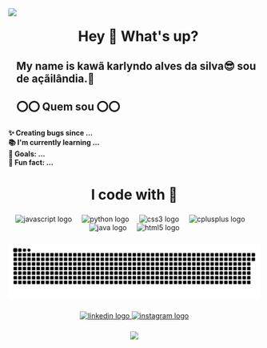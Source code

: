 <img align="left" height="200" src="https://media.tenor.com/azZCJ2YpsGgAAAAi/programming.gif"  />

###

<h1 align="center">Hey 👋 What's up?</h1>

###

<h2 align="left">My name is kawã karlyndo alves da silva😎 sou de açãilândia.🤞</h2>

###

<h2 align="left">⭕⭕ Quem sou ⭕⭕</h2>

###

<h4 align="left">✨ Creating bugs since ...<br>📚 I'm currently learning ...<br>🎯 Goals: ...<br>🎲 Fun fact: ...</h4>

###

<h1 align="center">I code with 💫</h1>

###

<div align="center">
  <img src="https://cdn.jsdelivr.net/gh/devicons/devicon/icons/javascript/javascript-original.svg" height="40" alt="javascript logo"  />
  <img width="12" />
  <img src="https://cdn.jsdelivr.net/gh/devicons/devicon/icons/python/python-original.svg" height="40" alt="python logo"  />
  <img width="12" />
  <img src="https://cdn.jsdelivr.net/gh/devicons/devicon/icons/css3/css3-original.svg" height="40" alt="css3 logo"  />
  <img width="12" />
  <img src="https://cdn.jsdelivr.net/gh/devicons/devicon/icons/cplusplus/cplusplus-original.svg" height="40" alt="cplusplus logo"  />
  <img width="12" />
  <img src="https://cdn.jsdelivr.net/gh/devicons/devicon/icons/java/java-original.svg" height="40" alt="java logo"  />
  <img width="12" />
  <img src="https://cdn.jsdelivr.net/gh/devicons/devicon/icons/html5/html5-original.svg" height="40" alt="html5 logo"  />
</div>

###

<img src="https://raw.githubusercontent.com/kawakarlyndo/kawakarlyndo/output/snake.svg" alt="Snake animation" />

###

<div align="center">
  <a href="https://www.linkedin.com/in/kawa-karlyndo-alves-silva-70918a286?utm_source=share&utm_campaign=share_via&utm_content=profile&utm_medium=android_app" target="_blank">
    <img src="https://raw.githubusercontent.com/maurodesouza/profile-readme-generator/master/src/assets/icons/social/linkedin/default.svg" width="64" height="44" alt="linkedin logo"  />
  </a>
  <a href="https://www.instagram.com/awakalves/profilecard/?igsh=NjFlMzV4bTBuZWc4" target="_blank">
    <img src="https://raw.githubusercontent.com/maurodesouza/profile-readme-generator/master/src/assets/icons/social/instagram/default.svg" width="64" height="44" alt="instagram logo"  />
  </a>
</div>

###

<div align="center">
  <img height="400" src="https://media1.tenor.com/m/Yzeh4Z4UQuAAAAAC/viciadoemcodar.gif"  />
</div>

###
